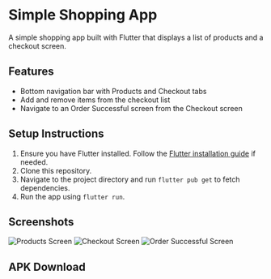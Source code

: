 # Simple Shopping App

A simple shopping app built with Flutter that displays a list of products and a checkout screen. 

## Features
- Bottom navigation bar with Products and Checkout tabs
- Add and remove items from the checkout list
- Navigate to an Order Successful screen from the Checkout screen

## Setup Instructions
1. Ensure you have Flutter installed. Follow the [Flutter installation guide](https://flutter.dev/docs/get-started/install) if needed.
2. Clone this repository.
3. Navigate to the project directory and run `flutter pub get` to fetch dependencies.
4. Run the app using `flutter run`.

## Screenshots
![Products Screen](screenshots/products_screen.png)
![Checkout Screen](screenshots/checkout_screen.png)
![Order Successful Screen](screenshots/order_successful_screen.png)

## APK Download


